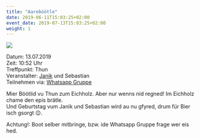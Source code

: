 ```yaml
---
title: "Aareböötle"
date: 2019-06-11T15:03:25+02:00
event_date: 2019-07-13T15:03:25+02:00
weight: 1
---
```


![](/images/aareböötle.jpg)

Datum: 13.07.2019  
Zeit: 10:52 Uhr  
Treffpunkt: Thun  
Veranstalter: [Janik](https://wa.me/+41792656076) und Sebastian  
Teilnehmen via: [Whatsapp Gruppe](https://chat.whatsapp.com/D6vgdtYpfQ904jsI8nlr7c)  

Mier Böötlid vu Thun zum Eichholz. Aber nur wenns nid regned! Im Eichholz chame den epis brätle.  
Und Geburtstag vum Janik und Sebastian wird au nu gfyred, drum für Bier isch gsorgt 😉.

Achtung!: Boot selber mitbringe, bzw. ide Whatsapp Gruppe frage wer eis hed.